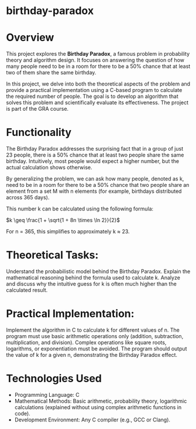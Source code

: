 # birthday-paradox
# Overview
This project explores the **Birthday Paradox**, a famous problem in probability theory and algorithm design. It focuses on answering the question of how many people need to be in a room for there to be a 50% chance that at least two of them share the same birthday.

In this project, we delve into both the theoretical aspects of the problem and provide a practical implementation using a C-based program to calculate the required number of people. The goal is to develop an algorithm that solves this problem and scientifically evaluate its effectiveness. The project is part of the GRA course.

# Functionality
The Birthday Paradox addresses the surprising fact that in a group of just 23 people, there is a 50% chance that at least two people share the same birthday. Intuitively, most people would expect a higher number, but the actual calculation shows otherwise.

By generalizing the problem, we can ask how many people, denoted as k, need to be in a room for there to be a 50% chance that two people share an element from a set M with n elements (for example, birthdays distributed across 365 days).

This number k can be calculated using the following formula:

$k \geq \frac{1 + \sqrt{1 + 8n \times \ln 2}}{2}$

For n = 365, this simplifies to approximately k ≈ 23.

# Theoretical Tasks:
Understand the probabilistic model behind the Birthday Paradox.
Explain the mathematical reasoning behind the formula used to calculate k.
Analyze and discuss why the intuitive guess for k is often much higher than the calculated result.

# Practical Implementation:
Implement the algorithm in C to calculate k for different values of n.
The program must use basic arithmetic operations only (addition, subtraction, multiplication, and division). Complex operations like square roots, logarithms, or exponentiation must be avoided.
The program should output the value of k for a given n, demonstrating the Birthday Paradox effect.

# Technologies Used
- Programming Language: C
- Mathematical Methods: Basic arithmetic, probability theory, logarithmic calculations (explained without using complex arithmetic functions in code).
- Development Environment: Any C compiler (e.g., GCC or Clang).
